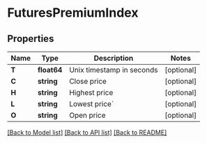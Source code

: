 # FuturesPremiumIndex

## Properties

Name | Type | Description | Notes
------------ | ------------- | ------------- | -------------
**T** | **float64** | Unix timestamp in seconds | [optional] 
**C** | **string** | Close price | [optional] 
**H** | **string** | Highest price | [optional] 
**L** | **string** | Lowest price&#x60; | [optional] 
**O** | **string** | Open price | [optional] 

[[Back to Model list]](../README.md#documentation-for-models) [[Back to API list]](../README.md#documentation-for-api-endpoints) [[Back to README]](../README.md)


